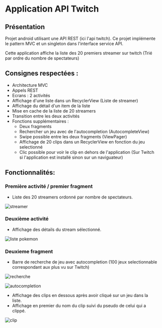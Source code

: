 # Application API Twitch

## Présentation

Projet android utilisant une API REST (ici l'api twitch). Ce projet implémente le pattern MVC et un singleton dans l'interface service API.

Cette application affiche la liste des 20 premiers streamer sur twitch (Trié par ordre du nombre de spectateurs)

## Consignes respectées : 

- Architecture MVC
- Appels REST
- Ecrans : 2 activités
- Affichage d'une liste dans un RecyclerView (Liste de streamer)
- Affichage du détail d'un item de la liste
- Mise en cache de la liste de 20 streamers
- Transition entre les deux activités
- Fonctions supplémentaires :
	- Deux fragments
	- Rechercher un jeu avec de l'autocompletion (AutocompleteView)
	- Swipe possible entre les deux fragments (ViewPager)
	- Affichage de 20 clips dans un RecyclerView en fonction du jeu selectionné
	- Clic possible pour voir le clip en dehors de l'application (Sur Twitch si l'application est installé sinon sur un naviguateur)


## Fonctionnalités: 

### Première activité / premier fragment

- Liste des 20 streamers ordonné par nombre de spectateurs.

<img src="premier.png" alt="streamer">

### Deuxième activité 

- Affichage des détails du stream sélectionné.

<img src="deuxieme.png" alt="liste pokemon">

### Deuxieme fragment

- Barre de recherche de jeu avec autocompletion (100 jeux selectionnable correspondant aux plus vu sur Twitch)

<img src="recherche.png" alt="recherche"><br/>

<img src="autocompletion.png" alt="autocompletion">

- Affichage des clips en dessous après avoir cliqué sur un jeu dans la liste.
- Affichage en premier du nom du clip suivi du pseudo de celui qui a clippé.

<img src="clip.png" alt="clip">
